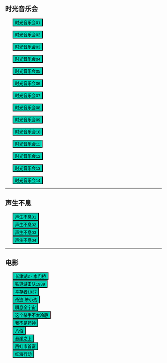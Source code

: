## 时光音乐会

* <button class="btn btn-link" onclick="play('https://sod.bunediy.com/20211022/NXQFK3nX/index.m3u8')">时光音乐会01</button>
* <button class="btn btn-link" onclick="play('https://sod.bunediy.com/20211029/Xy7pXyVI/index.m3u8')">时光音乐会02</button>
* <button class="btn btn-link" onclick="play('https://sod.bunediy.com/20211106/PTxz5f1L/index.m3u8')">时光音乐会03</button>
* <button class="btn btn-link" onclick="play('https://sod.bunediy.com/20211113/xI8Wm5fd/index.m3u8')">时光音乐会04</button>
* <button class="btn btn-link" onclick="play('https://sod.bunediy.com/20211119/LZJtHU9T/index.m3u8')">时光音乐会05</button>

* <button class="btn btn-link" onclick="play('https://sod.bunediy.com/20211127/ahpstwV2/index.m3u8')">时光音乐会06</button>
* <button class="btn btn-link" onclick="play('https://sod.bunediy.com/20211204/cL4besIg/index.m3u8')">时光音乐会07</button>
* <button class="btn btn-link" onclick="play('https://sod.bunediy.com/20211210/O78IzekG/index.m3u8')">时光音乐会08</button>
* <button class="btn btn-link" onclick="play('https://sod.bunediy.com/20211218/H3dtMvoj/index.m3u8')">时光音乐会09</button>
* <button class="btn btn-link" onclick="play('https://sod.bunediy.com/20211225/v3dwAyNc/index.m3u8')">时光音乐会10</button>

* <button class="btn btn-link" onclick="play('https://sod.bunediy.com/20220108/HT0UnGUM/index.m3u8')">时光音乐会11</button>
* <button class="btn btn-link" onclick="play('https://sod.bunediy.com/20220115/pRvaw5AM/index.m3u8')">时光音乐会12</button>
* <button class="btn btn-link" onclick="play('https://sod.bunediy.com/20220122/Pbzy4HAY/index.m3u8')">时光音乐会13</button>
* <button class="btn btn-link" onclick="play('https://sod.bunediy.com/20220129/rQXW6hPQ/index.m3u8')">时光音乐会14</button>


---

## 声生不息

* <button class="btn btn-link" onclick="play('https://b.baobuzz.com/m3u8/559750.m3u8?sign=5faef93bcb6b942d754cf706fed66186')">声生不息01</button>
* <button class="btn btn-link" onclick="play('https://b.baobuzz.com/m3u8/560535.m3u8?sign=50628da65c2ef69f87ea05f7b2a720fd')">声生不息02</button>
* <button class="btn btn-link" onclick="play('https://b.baobuzz.com/m3u8/561998.m3u8?sign=11ca46627bf9b4d11f2b5618186a2b0f')">声生不息03</button>
* <button class="btn btn-link" onclick="play('https://b.baobuzz.com/m3u8/563477.m3u8?sign=d4ed2aa52e577a1efcf56e52edeb0d5d')">声生不息04</button>


---

## 电影


* <button class="btn btn-link" onclick="play('https://b.baobuzz.com/m3u8/559462.m3u8?sign=b001edb5b21af1ddbbc239a0dccc6509')">长津湖2 - 水门桥</button>
* <button class="btn btn-link" onclick="play('https://m3u8.taopianplay.com/taopian/84e2601a-c8ef-41e9-815a-453247f2e518/1e542cb2-a526-4f00-9ff4-99af40e9310e/44871/ba5f1a3d-db58-4616-86fb-49d38616a8a5/SD/playlist.m3u8')">铁道游击队1939</button>
* <button class="btn btn-link" onclick="play('https://b.baobuzz.com/m3u8/511228.m3u8?sign=81ae6bfb6b7837791a028da746a3689b')">幸存者1937</button>
* <button class="btn btn-link" onclick="play('https://vod1.bdzybf7.com/20220604/vlxWALuV/2000kb/hls/index.m3u8')">奇迹·笨小孩</button>
* <button class="btn btn-link" onclick="play('https://vod1.bdzybf7.com/20220519/8HpQSPyv/2000kb/hls/index.m3u8')">瞬息全宇宙</button>
* <button class="btn btn-link" onclick="play('https://m3u.if101.tv/xm3u8/2809a11910f1b64dc707d682e49207e67aefd831eb46ef9b5dd34e38113b14db9921f11e97d0da21.m3u8')">这个杀手不太冷静</button>
* <button class="btn btn-link" onclick="play('https://www.taopianplay.com/taopian/84e2601a-c8ef-41e9-815a-453247f2e518/a0ba49ba-87b8-41b4-8ad3-50b8fc26ffd8/8125/42d8d7ab-000f-41b3-ba13-f897a0d95184/SD/playlist.m3u8')">我不是药神</button>
* <button class="btn btn-link" onclick="play('https://www.taopianplay.com/taopian/84e2601a-c8ef-41e9-815a-453247f2e518/a0ba49ba-87b8-41b4-8ad3-50b8fc26ffd8/7340/ff4f8f90-a4b6-472a-9acd-c8067bccf8f3/SD/playlist.m3u8')">八佰</button>
* <button class="btn btn-link" onclick="play('https://b.baobuzz.com/ipfs/559291.m3u8?sign=bd8e8b2721c2b8dc0638cc513e2c7749')">悬崖之上</button>
* <button class="btn btn-link" onclick="play('https://www.taopianplay.com/taopian/84e2601a-c8ef-41e9-815a-453247f2e518/feb7d963-714f-47a8-8094-714255671600/2294/3f99016b-c3e2-476c-a73d-77a8be94ab21/SD/playlist.m3u8')">西虹市首富</button>
* <button class="btn btn-link" onclick="play('https://www.taopianplay.com/taopian/84e2601a-c8ef-41e9-815a-453247f2e518/09e075a8-2f53-49d9-bb94-aae2cd0e1c73/23147/209a12b1-5717-4bdc-be35-b12b62315709/SD/playlist.m3u8')">红海行动</button>


<style>
  .btn-link {
    background: hsl(171, 100%, 41%);
  }

  .btn-link:hover {
    background: hsl(48, 100%, 67%);
  }

  ul {
    list-style-type: none;
  }

</style>

<script>
  function play(url) {
    var payload = {
        "video_url": url
    };

    fetch('https://ofhnindco6.execute-api.ap-southeast-2.amazonaws.com/video_pub', {
        method: 'POST',
        headers: {
            'Accept': 'application/json',
            'Content-Type': 'application/json'
        },
        body: JSON.stringify(payload)
    }).then(resp => console.log(resp));
  }
</script>